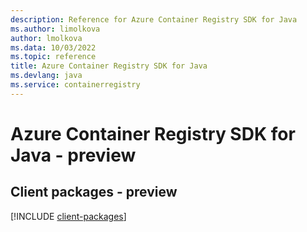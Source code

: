```yaml
---
description: Reference for Azure Container Registry SDK for Java
ms.author: limolkova
author: lmolkova
ms.data: 10/03/2022
ms.topic: reference
title: Azure Container Registry SDK for Java
ms.devlang: java
ms.service: containerregistry
---
```

# Azure Container Registry SDK for Java - preview

## Client packages - preview
[!INCLUDE [client-packages](container-registry-client-index.md)]